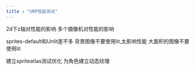 ```yaml
---
title : "URP性能测试"
---
```


2d下z轴对性能的影响
多个摄像机对性能的影响

sprites-default和Unlit差不多
背景图像不要使用lit,太影响性能
大面积的图像不要使用lit

建立spriteatlas测试优化
为角色建立动态纹理
